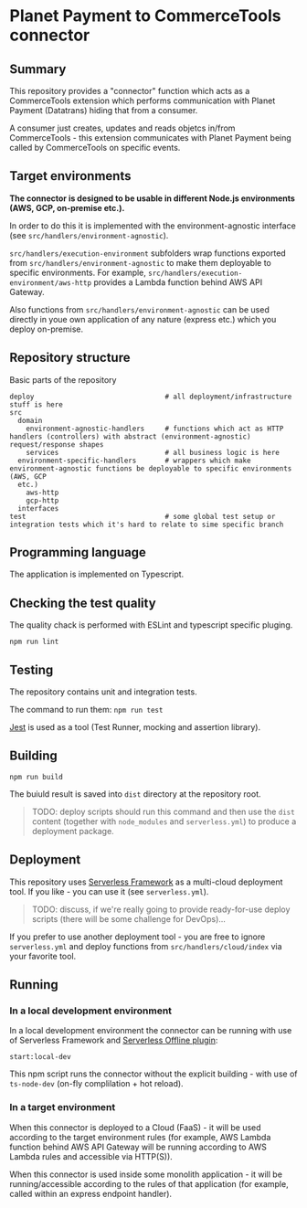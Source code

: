 # Planet Payment to CommerceTools connector

## Summary

This repository provides a "connector" function which acts as a CommerceTools extension which performs communication with Planet Payment (Datatrans) hiding that from a consumer.

A consumer just creates, updates and reads objetcs in/from CommerceTools - this extension communicates with Planet Payment being called by CommerceTools on specific events.

## Target environments

**The connector is designed to be usable in different Node.js environments (AWS, GCP, on-premise etc.).**

In order to do this it is implemented with the environment-agnostic interface (see `src/handlers/environment-agnostic`).

`src/handlers/execution-environment` subfolders wrap functions exported from `src/handlers/environment-agnostic` to make them deployable to specific environments.
For example, `src/handlers/execution-environment/aws-http` provides a Lambda function behind AWS API Gateway.

Also functions from `src/handlers/environment-agnostic` can be used directly in youe own application of any nature (express etc.) which you deploy on-premise.

## Repository structure

Basic parts of the repository

```
deploy                                # all deployment/infrastructure stuff is here
src
  domain
    environment-agnostic-handlers     # functions which act as HTTP handlers (controllers) with abstract (environment-agnostic) request/response shapes
    services                          # all business logic is here
  environment-specific-handlers       # wrappers which make environment-agnostic functions be deployable to specific environments (AWS, GCP
  etc.)
    aws-http
    gcp-http
  interfaces
test                                  # some global test setup or integration tests which it's hard to relate to sime specific branch
```

## Programming language

The application is implemented on Typescript.

## Checking the test quality

The quality chack is performed with ESLint and typescript specific pluging.

`npm run lint`

## Testing

The repository contains unit and integration tests.

The command to run them:
`npm run test`

[Jest](https://jestjs.io/) is used as a tool (Test Runner, mocking and assertion library).

## Building

`npm run build`

The buiuld result is saved into `dist` directory at the repository root.

> TODO: deploy scripts should run this command and then use the `dist` content (together with `node_modules` and `serverless.yml`) to produce a deployment package.

## Deployment

This repository uses [Serverless Framework](https://www.serverless.com/) as a multi-cloud deployment tool.
If you like - you can use it (see `serverless.yml`).
> TODO: discuss, if we're really going to provide ready-for-use deploy scripts (there will be some challenge for DevOps)...

If you prefer to use another deployment tool - you are free to ignore `serverless.yml` and deploy functions from `src/handlers/cloud/index` via your favorite tool.

## Running

### In a local development environment

In a local development environment the connector can be running with use of Serverless Framework and [Serverless Offline plugin](serverless.com/plugins/serverless-offline):

`start:local-dev`

This npm script runs the connector without the explicit building - with use of `ts-node-dev` (on-fly complilation + hot reload).

### In a target environment

When this connector is deployed to a Cloud (FaaS) - it will be used according to the target environment rules (for example, AWS Lambda function behind AWS API Gateway will be running according to AWS Lambda rules and accessible via HTTP(S)).

When this connector is used inside some monolith application - it will be running/accessible according to the rules of that application (for example, called within an express endpoint handler).
